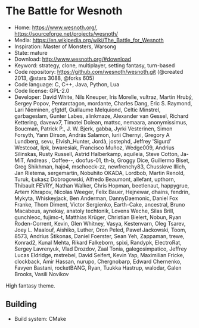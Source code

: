 # The Battle for Wesnoth

- Home: https://www.wesnoth.org/, https://sourceforge.net/projects/wesnoth/
- Media: https://en.wikipedia.org/wiki/The_Battle_for_Wesnoth
- Inspiration: Master of Monsters, Warsong
- State: mature
- Download: http://www.wesnoth.org/#download
- Keyword: strategy, clone, multiplayer, setting fantasy, turn-based
- Code repository: https://github.com/wesnoth/wesnoth.git (@created 2013, @stars 3088, @forks 605)
- Code language: C, C++, Java, Python, Lua
- Code license: GPL-2.0
- Developer: David White, Nils Kneuper, Iris Morelle, vultraz, Martin Hrubý, Sergey Popov, Pentarctagon, mordante, Charles Dang, Eric S. Raymond, Lari Nieminen, gfgtdf, Guillaume Melquiond, Celtic Minstrel, garbageslam, Gunter Labes, alinkmaze, Alexander van Gessel, Richard Kettering, davewx7, Timotei Dolean, mattsc, nemaara, anonymissimus, Boucman, Patrick P., J. W. Bjerk, gabba, Jyrki Vesterinen, Simon Forsyth, Yann Dirson, András Salamon, Iurii Chernyi, Gregory A Lundberg, sevu, Elvish_Hunter, Jordà, jostephd, Jeffrey 'Sigurd' Westcoat, lipk, bwaresiak, Francisco Muñoz, Wedge009, Andrius Silinskas, Rusty Russell, Astrid Halberkamp, aquileia, Steve Cotton, Ja-MiT, Andreas , Coffee--, doofus-01, th-b, Groggy Dice, Guillermo Biset, Greg Shikhman, hajo4, mschoeck-zz, newfrenchy83, Chusslove Illich, Jan Rietema, sergemartin, Nobuhito OKADA, Lordbob, Martin Renold, Turuk, Łukasz Dobrogowski, Alfredo Beaumont, allefant, upthorn, Thibault FEVRY, Nathan Walker, Chris Hopman, beetlenaut, happygrue, Artem Khrapov, Nicolas Weeger, Felix Bauer, Hejnewar, dhains, fendrin, Mykyta, Whiskeyjack, Ben Anderman, DannyDaemonic, Daniel Fox Franke, Thom Diment, Victor Sergienko, Earth-Cake, ancestral, Bruno Macabeus, aynekay, anatoly techtonik, Lovens Weche, Silas Brill, gunchleoc, fujimo-t, Matthias Krüger, Christian Bielert, Nobun, Ryan Roden-Corrent, Kevin, Glen Whitney, Vasya, Kestenvarn, Oleg Tsarev, Joey L. Maalouf, Aishiko, Luther, Oron Peled, Paweł Jackowski, Toom, 8573, Andrius Štikonas, Daniel Foerster, Sean Yeh, Zappaman, trewe, Konrad2, Kunal Mehta, Rikard Falkeborn, spixi, Randypk, ElectroRat, Sergey Lavrenyuk, Vlad Drozdov, Zaal Tonia, galegosimpatico, Jeffrey Lucas Eldridge, mstrebel, David Seifert, Kevin Yap, Maximilian Fricke, clockback, Amir Hassan, nurupo, Chergnobarp, Edward Chernenko, Favyen Bastani, rocketBANG, Ryan, Tuukka Hastrup, walodar, Galen Brooks, Vasili Novikov

High fantasy theme.

## Building

- Build system: CMake
